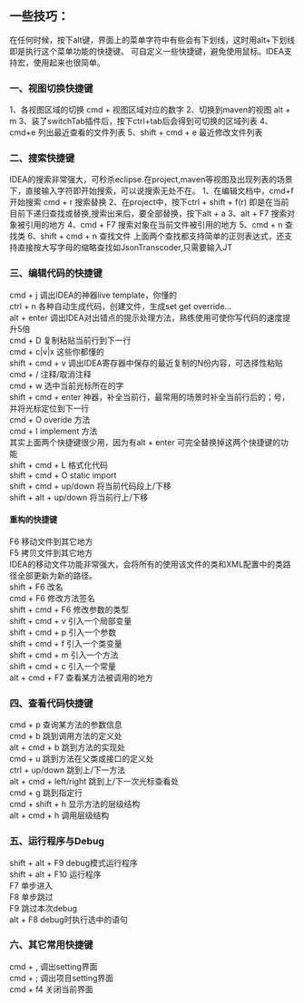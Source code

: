 ## 一些技巧：
在任何时候，按下alt键，界面上的菜单字符中有些会有下划线，这时用alt+下划线即是执行这个菜单功能的快捷键。
可自定义一些快捷键，避免使用鼠标。IDEA支持宏，使用起来也很简单。

### 一、视图切换快捷键
1、各视图区域的切换 cmd + 视图区域对应的数字
2、切换到maven的视图 alt + m
3、装了switchTab插件后，按下ctrl+tab后会得到可切换的区域列表
4、cmd+e                 列出最近查看的文件列表
5、shift + cmd + e   最近修改文件列表

### 二、搜索快捷键
IDEA的搜索非常强大，可秒杀eclipse.在project,maven等视图及出现列表的场景下，直接输入字符即开始搜索，可以说搜索无处不在。
1、在编辑文档中，cmd+f 开始搜索 cmd + r 搜索替换
2、在project中，按下ctrl + shift + f(r) 即是在当前目前下递归查找或替换,搜索出来后，要全部替换，按下alt + a
3、alt + F7      搜索对象被引用的地方
4、cmd + F7   搜索对象在当前文件被引用的地方
5、cmd + n     查找类
6、shift + cmd + n  查找文件
上面两个查找都支持简单的正则表达式，还支持直接按大写字母的缩略查找如JsonTranscoder,只需要输入JT

### 三、编辑代码的快捷键
cmd + j                 调出IDEA的神器live template，你懂的  
ctrl + n                各种自动生成代码，创建文件，生成set get override…  
alt + enter           调出IDEA对出错点的提示处理方法，熟练使用可使你写代码的速度提升5倍  
cmd + D              复制粘贴当前行到下一行  
cmd + c|v|x        这些你都懂的  
shift + cmd + v  调出IDEA寄存器中保存的最近复制的N份内容，可选择性粘贴  
cmd + /                注释/取消注释  
cmd + w               选中当前光标所在的字  
shift + cmd + enter 神器，补全当前行，最常用的场景时补全当前行后的；号，并将光标定位到下一行  
cmd + O              overide 方法  
cmd + I                implement 方法  
其实上面两个快捷键很少用，因为有alt + enter 可完全替换掉这两个快捷键的功能  
shift + cmd + L                   格式化代码  
shift + cmd + O                   static import  
shift + cmd + up/down    将当前代码段上/下移  
shift + alt + up/down       将当前行上/下移  

#### 重构的快捷键  
F6 移动文件到其它地方   
F5 拷贝文件到其它地方  
IDEA的移动文件功能非常强大，会将所有的使用该文件的类和XML配置中的类路径全部更新为新的路径。  
shift + F6              改名  
cmd + F6                修改方法签名  
shift + cmd + F6    修改参数的类型  
shift + cmd + v       引入一个局部变量  
shift + cmd + p       引入一个参数  
shift + cmd + f        引入一个类变量  
shift + cmd + m      引入一个方法  
shift + cmd + c        引入一个常量  
alt + cmd + F7      查看某方法被调用的地方  

### 四、查看代码快捷键
cmd + p                  查询某方法的参数信息  
cmd + b                  跳到调用方法的定义处  
alt + cmd + b            跳到方法的实现处  
cmd + u                  跳到方法在父类或接口的定义处  
ctrl + up/down           跳到上/下一方法  
alt + cmd + left/right   跳到上/下一次光标查看处  
cmd + g                  跳到指定行  
cmd + shift + h          显示方法的层级结构  
alt + cmd + h            调用层级结构  

### 五、运行程序与Debug
shift + alt + F9                      debug模式运行程序  
shift + alt + F10                     运行程序  
F7                                    单步进入  
F8                                    单步跳过  
F9                                    跳过本次debug  
alt + F8                              debug时执行选中的语句  

### 六、其它常用快捷键
cmd + ,                  调出setting界面  
cmd + ;                  调出项目setting界面  
cmd + f4                 关闭当前界面  
